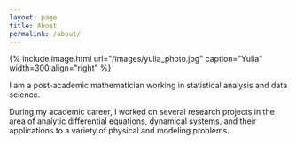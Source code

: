 ```yaml
---
layout: page
title: About
permalink: /about/
---
```


{% include image.html url="/images/yulia_photo.jpg" caption="Yulia" width=300 align="right" %}

I am a post-academic mathematician working in statistical analysis and data science.

During my academic career, I worked on several research projects in the area of analytic differential equations, dynamical systems, and their applications to a variety of physical and modeling problems.

